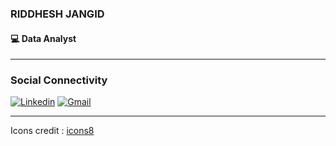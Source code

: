 ### RIDDHESH JANGID
#### :computer: Data Analyst
<hr/>
 


### Social Connectivity
[![Linkedin](https://raw.githubusercontent.com/snakode/snakode/master/linkedin.png)](https://www.linkedin.com/in/riddhesh-jangid-27b90814a/) [![Gmail](https://raw.githubusercontent.com/snakode/snakode/master/gmail.png)](mailto:riddhesh710@gmail.com)

___
Icons credit : [icons8](https://icons8.com/)

